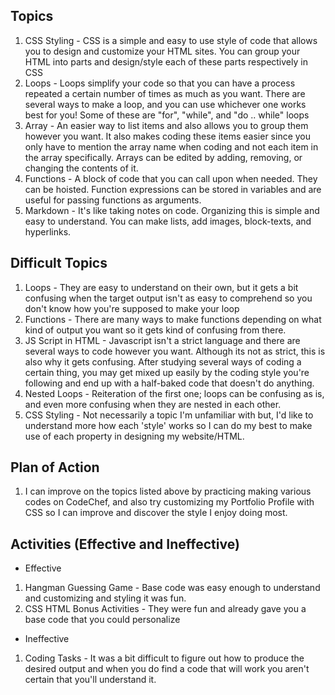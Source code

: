 ## Topics
1. CSS Styling - CSS is a simple and easy to use style of code that allows you to design and customize your HTML sites. You can group your HTML into parts and design/style each of these parts respectively in CSS
2. Loops - Loops simplify your code so that you can have a process repeated a certain number of times as much as you want. There are several ways to make a loop, and you can use whichever one works best for you! Some of these are "for", "while", and "do .. while" loops
3. Array - An easier way to list items and also allows you to group them however you want. It also makes coding these items easier since you only have to mention the array name when coding and not each item in the array specifically. Arrays can be edited by adding, removing, or changing the contents of it.
4. Functions - A block of code that you can call upon when needed. They can be hoisted. Function expressions can be stored in variables and are useful for passing functions as arguments.
5. Markdown - It's like taking notes on code. Organizing this is simple and easy to understand. You can make lists, add images, block-texts, and hyperlinks.
## Difficult Topics
1. Loops - They are easy to understand on their own, but it gets a bit confusing when the target output isn't as easy to comprehend so you don't know how you're supposed to make your loop
2. Functions - There are many ways to make functions depending on what kind of output you want so it gets kind of confusing from there.
3. JS Script in HTML - Javascript isn't a strict language and there are several ways to code however you want. Although its not as strict, this is also why it gets confusing. After studying several ways of coding a certain thing, you may get mixed up easily by the coding style you're following and end up with a half-baked code that doesn't do anything.
4. Nested Loops - Reiteration of the first one; loops can be confusing as is, and even more confusing when they are nested in each other.
5. CSS Styling - Not necessarily a topic I'm unfamiliar with but, I'd like to understand more how each 'style' works so I can do my best to make use of each property in designing my website/HTML.
## Plan of Action
1. I can improve on the topics listed above by practicing making various codes on CodeChef, and also try customizing my Portfolio Profile with CSS so I can improve and discover the style I enjoy doing most.
## Activities (Effective and Ineffective)
* Effective
1. Hangman Guessing Game - Base code was easy enough to understand and customizing and styling it was fun.
2. CSS HTML Bonus Activities - They were fun and already gave you a base code that you could personalize
* Ineffective
1. Coding Tasks - It was a bit difficult to figure out how to produce the desired output and when you do find a code that will work you aren't certain that you'll understand it.